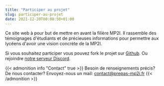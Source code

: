 ```yaml
---
title: "Participer au projet"
slug: participer-au-projet
date: 2021-12-20T00:08:50+01:00
---
```


Ce site web à pour but de mettre en avant la filière MP2I.
Il rassemble des témoignages d'étudiants et de précieuses informations pour permettre aux lycéens d'avoir une vision concrète de la MP2I.

Si vous souhaitez participer vous pouvez fork le projet sur [Github](https://github.com/prepas-mp2i/prepas-mp2i.fr).
Ou rejoindre [notre serveur Discord](https://discord.gg/Mu439mBdsv).

{{< admonition info "Contact" true >}}
Besoin de renseignements précis? De nous contacter? Envoyez-nous un mail: [contact@prepas-mp2i.fr](mailto:contact@prepas-mp2i.fr)
{{< /admonition >}}
